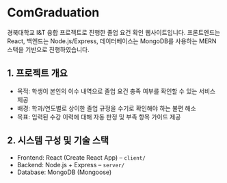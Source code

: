 # ComGraduation

경북대학교 I&T 융합 프로젝트로 진행한 졸업 요건 확인 웹사이트입니다. 프론트엔드는 React, 백엔드는 Node.js/Express, 데이터베이스는 MongoDB를 사용하는 MERN 스택을 기반으로 진행하였습니다.

## 1. 프로젝트 개요
- 목적: 학생이 본인의 이수 내역으로 졸업 요건 충족 여부를 확인할 수 있는 서비스 제공
- 배경: 학과/연도별로 상이한 졸업 규정을 수기로 확인해야 하는 불편 해소
- 목표: 입력된 수강 이력에 대해 자동 판정 및 부족 항목 가이드 제공

## 2. 시스템 구성 및 기술 스택
- Frontend: React (Create React App) – `client/`
- Backend: Node.js + Express – `server/`
- Database: MongoDB (Mongoose)